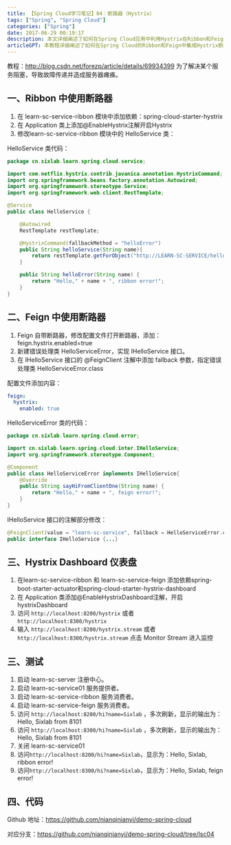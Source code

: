 ```yaml
---
title: 【Spring Cloud学习笔记】04：断路器（Hystrix）
tags: ["Spring", "Spring Cloud"]
categories: ["Spring"]
date: 2017-06-29 00:19:17
description: 本文详细阐述了如何在Spring Cloud应用中利用Hystrix在Ribbon和Feign客户端实现断路器功能以防止服务雪崩，并介绍了Hystrix Dashboard的搭建与使用进行监控。
articleGPT: 本教程详细阐述了如何在Spring Cloud的Ribbon和Feign中集成Hystrix断路器以实现故障容错，并利用Hystrix Dashboard进行可视化监控，从而解决服务阻塞导致的故障传递问题。
---
```


教程：<http://blog.csdn.net/forezp/article/details/69934399>
为了解决某个服务阻塞，导致故障传递并造成服务器瘫痪。  

## 一、Ribbon 中使用断路器

  1. 在 learn-sc-service-ribbon 模块中添加依赖：spring-cloud-starter-hystrix
  2. 在 Application 类上添加@EnableHystrix注解开启Hystrix
  3. 修改learn-sc-service-ribbon 模块中的 HelloService 类：

HelloService 类代码：

```Java
package cn.sixlab.learn.spring.cloud.service;

import com.netflix.hystrix.contrib.javanica.annotation.HystrixCommand;
import org.springframework.beans.factory.annotation.Autowired;
import org.springframework.stereotype.Service;
import org.springframework.web.client.RestTemplate;

@Service
public class HelloService {

    @Autowired
    RestTemplate restTemplate;

    @HystrixCommand(fallbackMethod = "helloError")
    public String helloService(String name){
        return restTemplate.getForObject("http://LEARN-SC-SERVICE/hello?name=" + name, String.class);
    }

    public String helloError(String name) {
        return "Hello," + name + ", ribbon error!";
    }
}
```

## 二、Feign 中使用断路器

  1. Feign 自带断路器，修改配置文件打开断路器，添加：feign.hystrix.enabled=true
  2. 新建错误处理类 HelloServiceError，实现 IHelloService 接口。
  3. 在 IHelloService 接口的 @FeignClient 注解中添加 fallback 参数，指定错误处理类 HelloServiceError.class

配置文件添加内容：

```yaml
feign:
  hystrix:
    enabled: true
```

HelloServiceError 类的代码：

```Java
package cn.sixlab.learn.spring.cloud.error;

import cn.sixlab.learn.spring.cloud.inter.IHelloService;
import org.springframework.stereotype.Component;

@Component
public class HelloServiceError implements IHelloService{
    @Override
    public String sayHiFromClientOne(String name) {
        return "Hello," + name + ", feign error!";
    }
}
```

IHelloService 接口的注解部分修改：

```Java
@FeignClient(value = "learn-sc-service", fallback = HelloServiceError.class)
public interface IHelloService {...}
```

## 三、Hystrix Dashboard 仪表盘

  1. 在learn-sc-service-ribbon 和 learn-sc-service-feign 添加依赖spring-boot-starter-actuator和spring-cloud-starter-hystrix-dashboard
  2. 在 Application 类添加@EnableHystrixDashboard注解，开启hystrixDashboard
  3. 访问 `http://localhost:8200/hystrix` 或者 `http://localhost:8300/hystrix`
  4. 输入 `http://localhost:8200/hystrix.stream` 或者 `http://localhost:8300/hystrix.stream` 点击 Monitor Stream 进入监控

## 三、测试

  1. 启动 learn-sc-server 注册中心。
  2. 启动 learn-sc-service01 服务提供者。
  3. 启动 learn-sc-service-ribbon 服务消费者。
  4. 启动 learn-sc-service-feign 服务消费者。
  5. 访问 `http://localhost:8200/hi?name=Sixlab` ，多次刷新，显示的输出为：Hello, Sixlab from 8101
  6. 访问 `http://localhost:8300/hi?name=Sixlab` ，多次刷新，显示的输出为：Hello, Sixlab from 8101
  7. 关闭 learn-sc-service01
  8. 访问`http://localhost:8200/hi?name=Sixlab`，显示为：Hello, Sixlab, ribbon error!
  9. 访问`http://localhost:8300/hi?name=Sixlab`，显示为：Hello, Sixlab, feign error!

## 四、代码

Github 地址：<https://github.com/nianqinianyi/demo-spring-cloud>

对应分支：<https://github.com/nianqinianyi/demo-spring-cloud/tree/lsc04>
